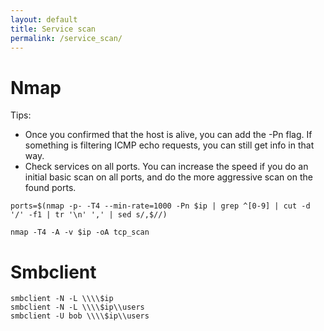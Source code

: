 ```yaml
---
layout: default
title: Service scan
permalink: /service_scan/
---
```

# Nmap
Tips:
- Once you confirmed that the host is alive, you can add the -Pn flag. If something is filtering ICMP echo requests, you can still get info in that way.
- Check services on all ports. You can increase the speed if you do an initial basic scan on all ports, and do the more aggressive scan on the found ports.
```
ports=$(nmap -p- -T4 --min-rate=1000 -Pn $ip | grep ^[0-9] | cut -d '/' -f1 | tr '\n' ',' | sed s/,$//)
```
```
nmap -T4 -A -v $ip -oA tcp_scan
```

# Smbclient
`smbclient -N -L \\\\$ip` <br>
`smbclient -N -L \\\\$ip\\users` <br>
`smbclient -U bob \\\\$ip\\users` <br>